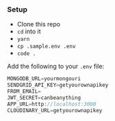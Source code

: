 ### Setup

- Clone this repo
- `cd` into it
- `yarn`
- `cp .sample.env .env`
- `code .`

Add the following to your `.env` file:

```js
MONGODB_URL=yourmongouri
SENDGRID_API_KEY=getyourownapikey
FROM_EMAIL=
JWT_SECRET=canbeanything
APP_URL=http://localhost:3000
CLOUDINARY_URL=getyourownapikey
```
